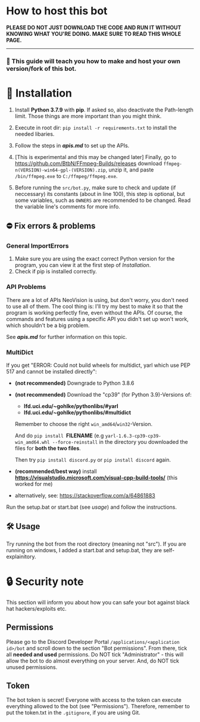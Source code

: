 # How to host this bot
**PLEASE DO NOT JUST DOWNLOAD THE CODE AND RUN IT WITHOUT KNOWING WHAT YOU'RE DOING. MAKE SURE TO READ THIS WHOLE PAGE.**

***

###  🍴 This guide will teach you how to make and host your own version/fork of this bot.

# 🔨 Installation
1. Install **Python 3.7.9** with **pip**. If asked so, also deactivate the Path-length limit. Those things are more important than you might think.

2. Execute in root dir: `pip install -r requirements.txt` to install the needed libaries.

3. Follow the steps in ***apis.md*** to set up the APIs. 

4. [This is experimental and this may be changed later] Finally, go to https://github.com/BtbN/FFmpeg-Builds/releases download `ffmpeg-n(VERSION)-win64-gpl-(VERSION).zip`, unzip it, and paste `/bin/ffmpeg.exe` to `C:/ffmpeg/ffmpeg.exe`.

5. Before running the `src/bot.py`, make sure to check and update (if neccessary) its constants (about in line 100), this step is optional, but some variables, such as `OWNERS` are recommended to be changed. Read the variable line's comments for more info.

## ⛔ Fix errors & problems
### General ImportErrors
1. Make sure you are using the exact correct Python version for the program, you can view it at the first step of *Installation*.
2. Check if pip is installed correctly.

### API Problems
There are a lot of APIs NeoVision is using, but don't worry, you don't need to use all of them. The cool thing is: I'll try my best to make it so that the program is working perfectly fine, even without the APIs. Of course, the commands and features using a specific API you didn't set up won't work, which shouldn't be a big problem.

See ***apis.md*** for further information on this topic.

### MultiDict
If you get "ERROR: Could not build wheels for multidict, yarl which use PEP 517 and cannot be installed directly":
- __(not recommended)__ Downgrade to Python 3.8.6 
- __(not recommended)__ Download the "cp39" (for Python 3.9)-Versions of:

    - **lfd.uci.edu/~gohlke/pythonlibs/#yarl**
    - **lfd.uci.edu/~gohlke/pythonlibs/#multidict**

    Remember to choose the right `win_amd64`/`win32`-Version.

    And do `pip install `**FILENAME** (e.g `yarl-1.6.3-cp39-cp39-win_amd64.whl --force-reinstall` in the directory you downloaded the files for **both the two files**. 

    Then try `pip install discord.py` or `pip install discord` again.

- __(recommended/best way)__ install **https://visualstudio.microsoft.com/visual-cpp-build-tools/** (this worked for me)

- alternatively, see: https://stackoverflow.com/a/64861883

Run the setup.bat or start.bat (see *usage*) and follow the instructions.

## 🛠️ Usage
Try running the bot from the root directory (meaning not "src"). If you are running on windows, I added a start.bat and setup.bat, they are self-explainitory.

# 🔒 Security note
This section will inform you about how you can safe your bot against black hat hackers/exploits etc.

## Permissions
Please go to the Discord Developer Portal `/applications/<application id>/bot` and scroll down to the section "Bot permissions". From there, tick all **needed and used** permissions. Do NOT tick "Administrator" - this will allow the bot to do almost everything on your server. And, do NOT tick unused permissions.

## Token
The bot token is secret! Everyone with access to the token can execute everything allowed to the bot (see "Permissions"). Therefore, remember to put the token.txt in the `.gitignore`, if you are using Git.
